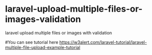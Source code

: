 # laravel-upload-multiple-files-or-images-validation
laravel upload multiple files or images with validation

#You can see tutorial here
https://w3alert.com/laravel-tutorial/laravel-multiple-file-upload-example-tutorial
